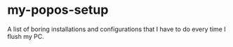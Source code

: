 # my-popos-setup
A list of boring installations and configurations that I have to do every time I flush my PC.

